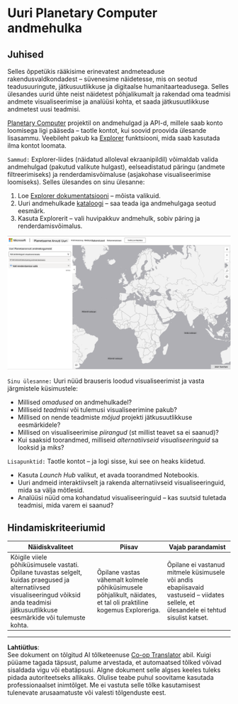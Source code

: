 <!--
CO_OP_TRANSLATOR_METADATA:
{
  "original_hash": "d1e05715f9d97de6c4f1fb0c5a4702c0",
  "translation_date": "2025-10-11T15:46:47+00:00",
  "source_file": "6-Data-Science-In-Wild/20-Real-World-Examples/assignment.md",
  "language_code": "et"
}
-->
# Uuri Planetary Computer andmehulka

## Juhised

Selles õppetükis rääkisime erinevatest andmeteaduse rakendusvaldkondadest – süvenesime näidetesse, mis on seotud teadusuuringute, jätkusuutlikkuse ja digitaalse humanitaarteadusega. Selles ülesandes uurid ühte neist näidetest põhjalikumalt ja rakendad oma teadmisi andmete visualiseerimise ja analüüsi kohta, et saada jätkusuutlikkuse andmetest uusi teadmisi.

[Planetary Computer](https://planetarycomputer.microsoft.com/) projektil on andmehulgad ja API-d, millele saab konto loomisega ligi pääseda – taotle kontot, kui soovid proovida ülesande lisasammu. Veebileht pakub ka [Explorer](https://planetarycomputer.microsoft.com/explore) funktsiooni, mida saab kasutada ilma kontot loomata.

`Sammud:`
Explorer-liides (näidatud alloleval ekraanipildil) võimaldab valida andmehulgad (pakutud valikute hulgast), eelseadistatud päringu (andmete filtreerimiseks) ja renderdamisvõimaluse (asjakohase visualiseerimise loomiseks). Selles ülesandes on sinu ülesanne:

 1. Loe [Explorer dokumentatsiooni](https://planetarycomputer.microsoft.com/docs/overview/explorer/) – mõista valikuid.
 2. Uuri andmehulkade [kataloogi](https://planetarycomputer.microsoft.com/catalog) – saa teada iga andmehulgaga seotud eesmärk.
 3. Kasuta Explorerit – vali huvipakkuv andmehulk, sobiv päring ja renderdamisvõimalus.

![Planetary Computer Explorer](../../../../translated_images/planetary-computer-explorer.c1e95a9b053167d64e2e8e4347cfb689e47e2037c33103fc1bbea1a149d4f85b.et.png)

`Sinu ülesanne:`
Uuri nüüd brauseris loodud visualiseerimist ja vasta järgmistele küsimustele:
 * Millised _omadused_ on andmehulkadel?
 * Milliseid _teadmisi_ või tulemusi visualiseerimine pakub?
 * Millised on nende teadmiste _mõjud_ projekti jätkusuutlikkuse eesmärkidele?
 * Millised on visualiseerimise _piirangud_ (st millist teavet sa ei saanud)?
 * Kui saaksid toorandmed, milliseid _alternatiivseid visualiseeringuid_ sa looksid ja miks?

`Lisapunktid:`
Taotle kontot – ja logi sisse, kui see on heaks kiidetud.
 * Kasuta _Launch Hub_ valikut, et avada toorandmed Notebookis.
 * Uuri andmeid interaktiivselt ja rakenda alternatiivseid visualiseeringuid, mida sa välja mõtlesid.
 * Analüüsi nüüd oma kohandatud visualiseeringuid – kas suutsid tuletada teadmisi, mida varem ei saanud?

## Hindamiskriteeriumid

Näidiskvaliteet | Piisav | Vajab parandamist
--- | --- | -- |
Kõigile viiele põhiküsimusele vastati. Õpilane tuvastas selgelt, kuidas praegused ja alternatiivsed visualiseeringud võiksid anda teadmisi jätkusuutlikkuse eesmärkide või tulemuste kohta.| Õpilane vastas vähemalt kolmele põhiküsimusele põhjalikult, näidates, et tal oli praktiline kogemus Exploreriga.| Õpilane ei vastanud mitmele küsimusele või andis ebapiisavaid vastuseid – viidates sellele, et ülesandele ei tehtud sisulist katset.|

---

**Lahtiütlus**:  
See dokument on tõlgitud AI tõlketeenuse [Co-op Translator](https://github.com/Azure/co-op-translator) abil. Kuigi püüame tagada täpsust, palume arvestada, et automaatsed tõlked võivad sisaldada vigu või ebatäpsusi. Algne dokument selle algses keeles tuleks pidada autoriteetseks allikaks. Olulise teabe puhul soovitame kasutada professionaalset inimtõlget. Me ei vastuta selle tõlke kasutamisest tulenevate arusaamatuste või valesti tõlgenduste eest.